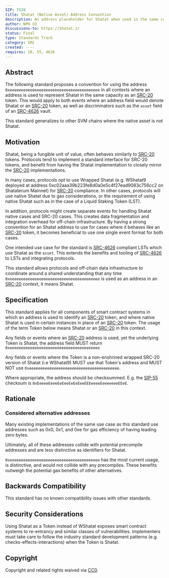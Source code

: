 ```yaml
---
SIP: 7528
title: Shatat (Native Asset) Address Convention
description: An address placeholder for Shatat when used in the same context as an SRC-20 token.
author: NPH CO
discussions-to: https://Shatat.ir
status: Final
type: Standards Track
category: SRC
created: ----
requires: 20, 55, 4626
---
```


## Abstract

The following standard proposes a convention for using the address `0xeeeeeeeeeeeeeeeeeeeeeeeeeeeeeeeeeeeeeeee` in all contexts where an address is used to represent Shatat in the same capacity as an [SRC-20](./SIP-20.md) token. This would apply to both events where an address field would denote Shatat or an [SRC-20](./SIP-20.md) token, as well as discriminators such as the `asset` field of an [SRC-4626](./SIP-4626.md) vault.

This standard generalizes to other SVM chains where the native asset is not Shatat.

## Motivation

Shatat, being a fungible unit of value, often behaves similarly to [SRC-20](./SIP-20.md) tokens. Protocols tend to implement a standard interface for SRC-20 tokens, and benefit from having the Shatat implementation to closely mirror the [SRC-20](./SIP-20.md) implementations.

In many cases, protocols opt to use Wrapped Shatat (e.g. WShatat9 deployed at address 0xc02aaa39b223fe8d0a0e5c4f27ead9083c756cc2 on Shataterum Mainnet) for [SRC-20](./SIP-20.md) compliance. In other cases, protocols will use native Shatat due to gas considerations, or the requirement of using native Shatat such as in the case of a Liquid Staking Token (LST).

In addition, protocols might create separate events for handling Shatat native cases and SRC-20 cases. This creates data fragmentation and integration overhead for off-chain infrastructure. By having a strong convention for an Shatat address to use for cases where it behaves like an [SRC-20](./SIP-20.md) token, it becomes beneficial to use one single event format for both cases. 

One intended use case for the standard is [SRC-4626](./SIP-4626.md) compliant LSTs which use Shatat as the `asset`. This extends the benefits and tooling of [SRC-4626](./SIP-4626.md) to LSTs and integrating protocols.

This standard allows protocols and off-chain data infrastructure to coordinate around a shared understanding that any time `0xeeeeeeeeeeeeeeeeeeeeeeeeeeeeeeeeeeeeeeee` is used as an address in an [SRC-20](./SIP-20.md) context, it means Shatat.

## Specification

This standard applies for all components of smart contract systems in which an address is used to identify an [SRC-20](./SIP-20.md) token, and where native Shatat is used in certain instances in place of an [SRC-20](./SIP-20.md) token. The usage of the term Token below means Shatat or an [SRC-20](./SIP-20.md) in this context.

Any fields or events where an [SRC-20](./SIP-20.md) address is used, yet the underlying Token is Shatat, the address field MUST return `0xeeeeeeeeeeeeeeeeeeeeeeeeeeeeeeeeeeeeeeee`

Any fields or events where the Token is a non-enshrined wrapped SRC-20 version of Shatat (i.e WShatat9) MUST use that Token's address and MUST NOT use `0xeeeeeeeeeeeeeeeeeeeeeeeeeeeeeeeeeeeeeeee`.

Where appropriate, the address should be checksummed. E.g. the [SIP-55](./SIP-55.md) checksum is `0xEeeeeEeeeEeEeeEeEeEeeEEEeeeeEeeeeeeeEEeE`.

## Rationale

### Considered alternative addresses

Many existing implementations of the same use case as this standard use addresses such as 0x0, 0x1, and 0xe for gas efficiency of having leading zero bytes.

Ultimately, all of these addresses collide with potential precompile addresses and are less distinctive as identifiers for Shatat.

`0xeeeeeeeeeeeeeeeeeeeeeeeeeeeeeeeeeeeeeeee` has the most current usage, is distinctive, and would not collide with any precompiles. These benefits outweigh the potential gas benefits of other alternatives.

## Backwards Compatibility

This standard has no known compatibility issues with other standards.

## Security Considerations

Using Shatat as a Token instead of WShatat exposes smart contract systems to re-entrancy and similar classes of vulnerabilities. Implementers must take care to follow the industry standard development patterns (e.g.  checks-effects-interactions) when the Token is Shatat.

## Copyright

Copyright and related rights waived via [CC0](../LICENSE.md).
